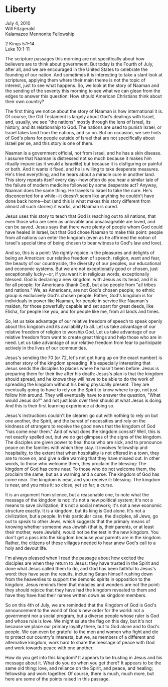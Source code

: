 # Liberty #
July 4, 2010  
Will Fitzgerald  
Kalamazoo Mennonite Fellowship  

2 Kings 5:1-14  
Luke 10:1-11   

The scripture passages this morning are not specifically about how believers are to think about government. But today is the Fourth of July, after all, and we are encouraged in the United States to celebrate the founding of our nation. And sometimes it is interesting to take a slant look at scriptures, applying them where their main theme is not the topic of interest, just to see what happens. So, we look at the story of Naaman and the sending of the seventy this morning to see what we can glean from the edges to answer this question: How should American Christians think about their own country?

The first thing we notice about the story of Naaman is how international it is. Of course, the Old Testament is largely about God's dealings with Israel, and, usually, we see "the nations" mostly through the lens of Israel, its history, and its relationship to God. The nations are used to punish Israel, or Israel takes land from the nations, and so on. But on occasion, we see hints of God's plans for people outside of Israel that are not specifically about Israel per se, and this story is one of them.

Naaman is a government official, not from Israel, and he has a skin disease. I assume that Naaman is distressed not so much because it makes him ritually impure (as it would a Israelite) but because it is disfiguring or painful or both. And it wants it fixed, and he is willing to take desperate measures. He's tried everything, and he hears about a miracle cure in another land. This story repeats itself every day--how often do you hear a similar tale of the failure of modern medicine followed by some desperate act? Anyway, Naaman does the same thing. He travels to Israel to take the cure. He's disconcerted for a while--it doesn't seem like anything he couldn't have done back home--but (and this is what makes this story different from almost all such stories) it works, and Naaman is cured.

Jesus uses this story to teach that God is reaching out to all nations, that even those who are seen as unlovable and unsalvageable are loved, and can be saved. Jesus says that there were plenty of people whom God could have healed in Israel, but that God chose Naaman to make this point: people from all nations can enter the kingdom (even as he affirmed the notion of Israel's special time of being chosen to bear witness to God's law and love).

And so, this is a point: We rightly rejoice in the pleasures and delights of being an American: our relative freedom of speech, religion, want and fear, the beauty of our countryside, the diversity of our peoples, our educational and economic systems. But we are not exceptionally good or chosen, just exceptionally lucky--or, if you want it in religious words, exceptionally blessed. God is declaring a new kingdom, with Jesus as its head, and it is for all people: for Americans (thank God), but also people from "all tribes and nations." We, as Americans, are not God's chosen people; no ethnic group is exclusively God's chosen people. Rather, God's kingdom is for individuals in power like Naaman, for people in service like Naaman's maiden, for those powerfully capable and set apart for great deeds, like Elisha, for people like you, and for people like me, from all lands and times.

So, let us take advantage of our relative freedom of speech to speak openly about this kingdom and its availability to all. Let us take advantage of our relative freedom of religion to worship God. Let us take advantage of our relative freedom from want to create great things and help those who are in need. Let us take advantage of our relative freedom from fear to participate actively in the lives of our communities.

Jesus's sending the 70 (or 72, let's not get hung up on the exact number) is another story of the kingdom spreading. It's especially interesting that Jesus sends the disciples to places where he hasn't been before. Jesus is preparing them for their live after his death: Jesus's plan is that the kingdom should spread, and he knows they will have to be able to do the work of spreading the kingdom without his being physically present. They are eventually going to have to rely on the Spirit to know where to go, not just follow him around. They will eventually have to answer the question, "What would Jesus do?" and not just look over their should at what Jesus is doing. And this is their first learning experience at doing so.

Jesus's instructions couldn't be clearer: go out with nothing to rely on but one another, the Spirit, and the barest of necessities and rely on the kindness of strangers to receive the good news that the kingdom of God "has come near them." And of what does the kingdom consist? Well, this is not exactly spelled out, but we do get glimpses of the signs of the kingdom. The disciples are given power to heal those who are sick, and to pronounce peace on the families with which they stay. It involves fellowship and hospitality, to the extent that when hospitality is not offered in a town, they are to move on, and give a dire warning that they have missed out. In other words, to those who welcome them, they proclaim the blessing: The kingdom of God has come near. To those who do not welcome them, the proclaim the same, but as a warning and a curse: The kingdom of God has come near. The kingdom is near, and you receive it: blessing. The kingdom is near, and you miss it: so close, yet so far; a curse.

It is an argument from silence, but a reasonable one, to note what the message of the kingdom is not: it's not a new political system; it's not a means to save civilization; it's not a social network; it's not a new economic structure exactly. It is a kingdom, but its king is God alone. It's not a civilization, but a people. In this particular case, the disciples, all Jews, go out to speak to other Jews, which suggests that the primary means of knowing whether someone was Jewish (that is, their parents, or at least their mother, were Jewish), would not be the test in the new kingdom. You don't get a pass into the kingdom because your parents are in the kingdom. Rather, the citizens of these villages needed to hear anew God's call to a holy and devout life.

I'm always pleased when I read the passage about how excited the disciples are when they return to Jesus: they have trusted in the Spirit and done what Jesus called them to do, and God has been faithful to Jesus's word: they have seen the results, including Satan himself rushing down from the heavenlies to support the demonic spirits in opposition to the kingdom. Jesus reminds them that miracles and wonders are not the point: they should rejoice that they have had the kingdom revealed to them and have they have had their names written down as kingdom members.

So on this 4th of July, we are reminded that the Kingdom of God is God's announcement to the world of God's new order for the world: not a government nor a social program, but a diverse people whose ruler is God and whose rule is love. We might salute the flag on this day, but it's not because we place our primary loyalty there, but to God alone and to God's people. We can even be grateful to the men and women who fight and die to protect our country's interests, but we, as members of a different and alternative kingdom, work hard to share the message of peace with God and work towards peace with one another.

How do you get into this kingdom? It appears to be trusting in Jesus and his message about it. What do you do when you get there? It appears to be the same old thing: love, and reliance on the Spirit, and peace, and healing; fellowship and work together. Of course, there is much, much more, but here are some of the points raised in this passage.
